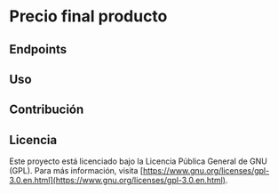 # Precio final producto


## Endpoints


## Uso


## Contribución


## Licencia

Este proyecto está licenciado bajo la Licencia Pública General de GNU (GPL). Para más información, visita [https://www.gnu.org/licenses/gpl-3.0.en.html](https://www.gnu.org/licenses/gpl-3.0.en.html).
